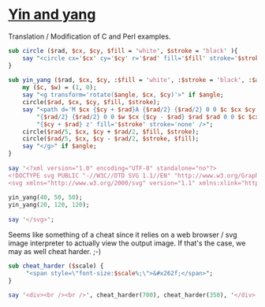 [1]: http://rosettacode.org/wiki/Yin_and_yang

# [Yin and yang][1]

Translation / Modification of C and Perl examples.

```perl
sub circle ($rad, $cx, $cy, $fill = 'white', $stroke = 'black' ){
    say "<circle cx='$cx' cy='$cy' r='$rad' fill='$fill' stroke='$stroke' stroke-width='1'/>";
}
 
sub yin_yang ($rad, $cx, $cy, :$fill = 'white', :$stroke = 'black', :$angle = 90) {
    my ($c, $w) = (1, 0);
    say "<g transform='rotate($angle, $cx, $cy)'>" if $angle;
    circle($rad, $cx, $cy, $fill, $stroke);
    say "<path d='M $cx {$cy + $rad}A {$rad/2} {$rad/2} 0 0 $c $cx $cy ",
        "{$rad/2} {$rad/2} 0 0 $w $cx {$cy - $rad} $rad $rad 0 0 $c $cx ",
        "{$cy + $rad} z' fill='$stroke' stroke='none' />";
    circle($rad/5, $cx, $cy + $rad/2, $fill, $stroke);
    circle($rad/5, $cx, $cy - $rad/2, $stroke, $fill);
    say "</g>" if $angle;
}
 
say '<?xml version="1.0" encoding="UTF-8" standalone="no"?>
<!DOCTYPE svg PUBLIC "-//W3C//DTD SVG 1.1//EN" "http://www.w3.org/Graphics/SVG/1.1/DTD/svg11.dtd">
<svg xmlns="http://www.w3.org/2000/svg" version="1.1" xmlns:xlink="http://www.w3.org/1999/xlink">';
 
yin_yang(40, 50, 50);
yin_yang(20, 120, 120);
 
say '</svg>';
```


Seems like something of a cheat since it relies on a web browser /
svg image interpreter to actually view the output image.
If that's the case, we may as well cheat harder.&#160;;-)

```perl
sub cheat_harder ($scale) {
     "<span style=\"font-size:$scale%;\">&#x262f;</span>";
}
 
say '<div><br /><br />', cheat_harder(700), cheat_harder(350), '</div>';
```